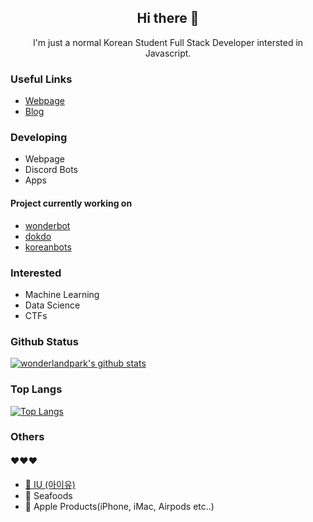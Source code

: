 <h2 align="center">Hi there 👋</h2>
<p align="center">I'm just a normal Korean Student Full Stack Developer intersted in Javascript.</p>

### Useful Links

- [Webpage](https://wonder.im)
- [Blog](https://blog.wonder.im)

### Developing

- Webpage
- Discord Bots
- Apps

#### Project currently working on

- [wonderbot](https://github.com/wonderlandpark/wonderbot)
- [dokdo](https://github.com/wonderlandpark/dokdo)
- [koreanbots](https://github.com/koreanbots)

### Interested

- Machine Learning
- Data Science
- CTFs

### Github Status

[![wonderlandpark's github stats](https://github-readme-stats.vercel.app/api?username=wonderlandpark&bg_color=30,e96443,904e95&title_color=fff&text_color=fff&show_icons=true&count_private=true)](https://github.com/wonderlandpark/github-readme-stats)

### Top Langs

[![Top Langs](https://github-readme-stats.vercel.app/api/top-langs/?username=wonderlandpark&bg_color=30,e96443,904e95&title_color=fff&text_color=fff)](https://github.com/wonderlandpark/github-readme-stats)

### Others
#### ❤️❤️❤️

- [🎤 IU (아이유)](https://www.instagram.com/dlwlrma/)
- 🦀 Seafoods
- 🍎 Apple Products(iPhone, iMac, Airpods etc..)
